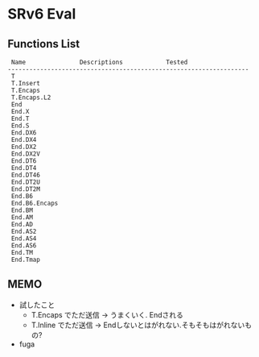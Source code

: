 
# SRv6 Eval

## Functions List

```
 Name               Descriptions            Tested
-------------------------------------------------------------------
 T
 T.Insert
 T.Encaps
 T.Encaps.L2
 End
 End.X
 End.T
 End.S
 End.DX6
 End.DX4
 End.DX2
 End.DX2V
 End.DT6
 End.DT4
 End.DT46
 End.DT2U
 End.DT2M
 End.B6
 End.B6.Encaps
 End.BM
 End.AM
 End.AD
 End.AS2
 End.AS4
 End.AS6
 End.TM
 End.Tmap
```

## MEMO

- 試したこと
	- T.Encaps でただ送信 -> うまくいく. Endされる
	- T.Inline でただ送信 -> Endしないとはがれない.そもそもはがれないもの?
- fuga

